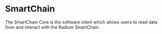 # SmartChain
The SmartChain Core is the software client which allows users to read data from and interact with the Radium SmartChain.
